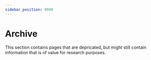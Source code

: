 ```yaml
---
sidebar_position: 9999
---
```

# Archive

This section contains pages that are depricated, but might still contain information that is of value for research purposes.
